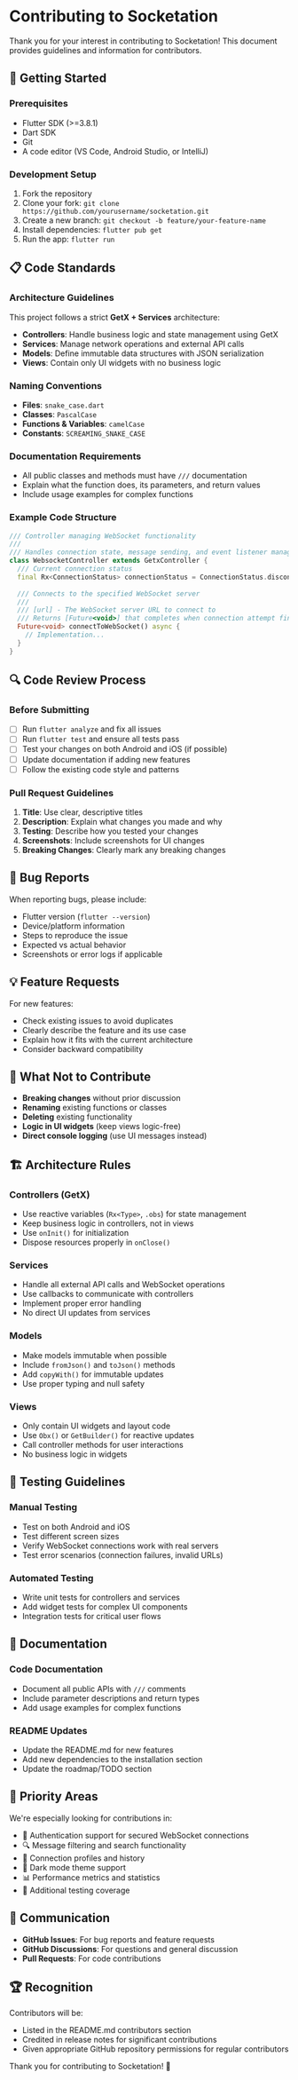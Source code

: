 # Contributing to Socketation

Thank you for your interest in contributing to Socketation! This document provides guidelines and information for contributors.

## 🚀 Getting Started

### Prerequisites
- Flutter SDK (>=3.8.1)
- Dart SDK
- Git
- A code editor (VS Code, Android Studio, or IntelliJ)

### Development Setup
1. Fork the repository
2. Clone your fork: `git clone https://github.com/yourusername/socketation.git`
3. Create a new branch: `git checkout -b feature/your-feature-name`
4. Install dependencies: `flutter pub get`
5. Run the app: `flutter run`

## 📋 Code Standards

### Architecture Guidelines
This project follows a strict **GetX + Services** architecture:

- **Controllers**: Handle business logic and state management using GetX
- **Services**: Manage network operations and external API calls
- **Models**: Define immutable data structures with JSON serialization
- **Views**: Contain only UI widgets with no business logic

### Naming Conventions
- **Files**: `snake_case.dart`
- **Classes**: `PascalCase`
- **Functions & Variables**: `camelCase`
- **Constants**: `SCREAMING_SNAKE_CASE`

### Documentation Requirements
- All public classes and methods must have `///` documentation
- Explain what the function does, its parameters, and return values
- Include usage examples for complex functions

### Example Code Structure
```dart
/// Controller managing WebSocket functionality
/// 
/// Handles connection state, message sending, and event listener management
class WebsocketController extends GetxController {
  /// Current connection status
  final Rx<ConnectionStatus> connectionStatus = ConnectionStatus.disconnected.obs;
  
  /// Connects to the specified WebSocket server
  /// 
  /// [url] - The WebSocket server URL to connect to
  /// Returns [Future<void>] that completes when connection attempt finishes
  Future<void> connectToWebSocket() async {
    // Implementation...
  }
}
```

## 🔍 Code Review Process

### Before Submitting
- [ ] Run `flutter analyze` and fix all issues
- [ ] Run `flutter test` and ensure all tests pass
- [ ] Test your changes on both Android and iOS (if possible)
- [ ] Update documentation if adding new features
- [ ] Follow the existing code style and patterns

### Pull Request Guidelines
1. **Title**: Use clear, descriptive titles
2. **Description**: Explain what changes you made and why
3. **Testing**: Describe how you tested your changes
4. **Screenshots**: Include screenshots for UI changes
5. **Breaking Changes**: Clearly mark any breaking changes

## 🐛 Bug Reports

When reporting bugs, please include:
- Flutter version (`flutter --version`)
- Device/platform information
- Steps to reproduce the issue
- Expected vs actual behavior
- Screenshots or error logs if applicable

## 💡 Feature Requests

For new features:
- Check existing issues to avoid duplicates
- Clearly describe the feature and its use case
- Explain how it fits with the current architecture
- Consider backward compatibility

## 🚫 What Not to Contribute

- **Breaking changes** without prior discussion
- **Renaming** existing functions or classes
- **Deleting** existing functionality
- **Logic in UI widgets** (keep views logic-free)
- **Direct console logging** (use UI messages instead)

## 🏗️ Architecture Rules

### Controllers (GetX)
- Use reactive variables (`Rx<Type>`, `.obs`) for state management
- Keep business logic in controllers, not in views
- Use `onInit()` for initialization
- Dispose resources properly in `onClose()`

### Services
- Handle all external API calls and WebSocket operations
- Use callbacks to communicate with controllers
- Implement proper error handling
- No direct UI updates from services

### Models
- Make models immutable when possible
- Include `fromJson()` and `toJson()` methods
- Add `copyWith()` for immutable updates
- Use proper typing and null safety

### Views
- Only contain UI widgets and layout code
- Use `Obx()` or `GetBuilder()` for reactive updates
- Call controller methods for user interactions
- No business logic in widgets

## 🧪 Testing Guidelines

### Manual Testing
- Test on both Android and iOS
- Test different screen sizes
- Verify WebSocket connections work with real servers
- Test error scenarios (connection failures, invalid URLs)

### Automated Testing
- Write unit tests for controllers and services
- Add widget tests for complex UI components
- Integration tests for critical user flows

## 📝 Documentation

### Code Documentation
- Document all public APIs with `///` comments
- Include parameter descriptions and return types
- Add usage examples for complex functions

### README Updates
- Update the README.md for new features
- Add new dependencies to the installation section
- Update the roadmap/TODO section

## 🎯 Priority Areas

We're especially looking for contributions in:
- 🔐 Authentication support for secured WebSocket connections
- 🔍 Message filtering and search functionality
- 💾 Connection profiles and history
- 🎨 Dark mode theme support
- 📊 Performance metrics and statistics
- 🧪 Additional testing coverage

## 💬 Communication

- **GitHub Issues**: For bug reports and feature requests
- **GitHub Discussions**: For questions and general discussion
- **Pull Requests**: For code contributions

## 🏆 Recognition

Contributors will be:
- Listed in the README.md contributors section
- Credited in release notes for significant contributions
- Given appropriate GitHub repository permissions for regular contributors

Thank you for contributing to Socketation! 🚀
